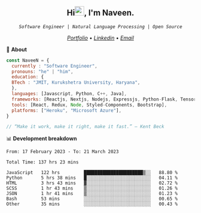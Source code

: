 <h2 align="center">Hi<img src="https://media.giphy.com/media/hvRJCLFzcasrR4ia7z/giphy.gif" width="25px" height="25px">, I'm Naveen.
</h2>


<p align="center"><code><em>Software Engineer | Natural Language Processing | Open Source</em></code></p>


<p align="center">
  <a href="https://naveen8801.github.io/portfolio/"><em>Portfolio</em></a> •
  <a href="https://www.linkedin.com/in/naveen-kumar-6777881ab/"><em>Linkedin</em></a> •
<!--   <a href="https://twitter.com/naveen_8801"><em>Twitter</em></a> • -->
  <a href="mailto:naveensharma10d@gmail.com"><em>Email</em></a>
</p>

👋 **About**

```javascript
const NaveeN = {
  currently : "Software Engineer",
  pronouns: "he" | "him",
  education: {
  BTech : "JMIT, Kurukshetra University, Haryana",
  },
  languages: [Javascript, Python, C++, Java],
  frameworks: [Reactjs, Nextjs, Nodejs, Expressjs, Python-Flask, Tensorflow],
  tools: [React, Redux, Node, Styled-Components, Bootstrap],
  platforms: ["Heroku", "Microsoft Azure"],
}

// “Make it work, make it right, make it fast.” – Kent Beck

```


📊 **Development breakdown**

<!--START_SECTION:stats-->

```text
From: 17 February 2023 - To: 21 March 2023

Total Time: 137 hrs 23 mins

JavaScript   122 hrs         ██████████████████████▒░░   88.80 %
Python       5 hrs 38 mins   █░░░░░░░░░░░░░░░░░░░░░░░░   04.11 %
HTML         3 hrs 43 mins   ▓░░░░░░░░░░░░░░░░░░░░░░░░   02.72 %
SCSS         1 hr 43 mins    ▒░░░░░░░░░░░░░░░░░░░░░░░░   01.26 %
JSON         1 hr 41 mins    ▒░░░░░░░░░░░░░░░░░░░░░░░░   01.23 %
Bash         53 mins         ░░░░░░░░░░░░░░░░░░░░░░░░░   00.65 %
Other        35 mins         ░░░░░░░░░░░░░░░░░░░░░░░░░   00.43 %
```

<!--END_SECTION:stats-->



